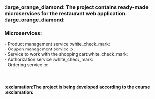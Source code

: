 <h3>:large_orange_diamond: The project contains ready-made microservices for the restaurant web application. :large_orange_diamond:</h3>

<h3>Microservices:</h3>
- Product management service :white_check_mark:</br>
- Coupon management service :x:</br>
- Service to work with the shopping cart:white_check_mark:</br>
- Authorization service :white_check_mark:</br>
- Ordering service :x:</br>



</br>
</br>
<h4>:exclamation:The project is being developed according to the course :exclamation:</h4>
